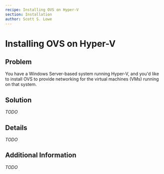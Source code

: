 ```yaml
---
recipe: Installing OVS on Hyper-V
section: Installation
author: Scott S. Lowe
---
```


# Installing OVS on Hyper-V

## Problem

You have a Windows Server-based system running Hyper-V, and you'd like to install OVS to provide networking for the virtual machines (VMs) running on that system.

## Solution

_TODO_

## Details

_TODO_

## Additional Information

_TODO_
